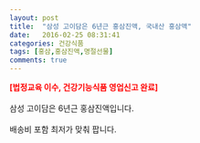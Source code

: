 ```yaml
---
layout: post
title:  "삼성 고이담은 6년근 홍삼진액, 국내산 홍삼액"
date:   2016-02-25 08:31:41
categories: 건강식품
tags: [홍삼,홍삼진액,명절선물]
comments: true
---
```


<strong><span style="color: rgb(255, 0, 0);">[법정교육 이수, 건강기능식품 영업신고 완료]</span></strong>
<br><br>
삼성 고이담은 6년근 홍삼진액입니다. 
<br><br>
배송비 포함 최저가 맞춰 팝니다.
<br>
<br>
<img class="image" src="https://3.bp.blogspot.com/-1eSVvp_0Vuc/W_F-NLswklI/AAAAAAAAAzU/a7aTC-csEwMkUn-AuvGzulXgepsEdVmcgCLcBGAs/s1600/653745734574.jpg" alt=""/>
<br>
<br>
<img class="image" src="http://www.nbbang.co.kr/data/webedit/20180111174508_ghmvuqmy.jpg" alt=""/>  